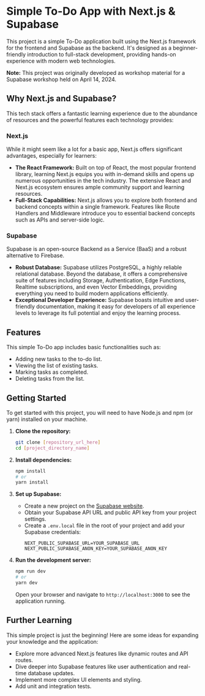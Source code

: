 # Simple To-Do App with Next.js & Supabase

This project is a simple To-Do application built using the Next.js framework for the frontend and Supabase as the backend. It's designed as a beginner-friendly introduction to full-stack development, providing hands-on experience with modern web technologies.

**Note:** This project was originally developed as workshop material for a Supabase workshop held on April 14, 2024.

## Why Next.js and Supabase?

This tech stack offers a fantastic learning experience due to the abundance of resources and the powerful features each technology provides:

### Next.js

While it might seem like a lot for a basic app, Next.js offers significant advantages, especially for learners:

* **The React Framework:** Built on top of React, the most popular frontend library, learning Next.js equips you with in-demand skills and opens up numerous opportunities in the tech industry. The extensive React and Next.js ecosystem ensures ample community support and learning resources.
* **Full-Stack Capabilities:** Next.js allows you to explore both frontend and backend concepts within a single framework. Features like Route Handlers and Middleware introduce you to essential backend concepts such as APIs and server-side logic.

### Supabase

Supabase is an open-source Backend as a Service (BaaS) and a robust alternative to Firebase.

* **Robust Database:** Supabase utilizes PostgreSQL, a highly reliable relational database. Beyond the database, it offers a comprehensive suite of features including Storage, Authentication, Edge Functions, Realtime subscriptions, and even Vector Embeddings, providing everything you need to build modern applications efficiently.
* **Exceptional Developer Experience:** Supabase boasts intuitive and user-friendly documentation, making it easy for developers of all experience levels to leverage its full potential and enjoy the learning process.

## Features

This simple To-Do app includes basic functionalities such as:

* Adding new tasks to the to-do list.
* Viewing the list of existing tasks.
* Marking tasks as completed.
* Deleting tasks from the list.

## Getting Started

To get started with this project, you will need to have Node.js and npm (or yarn) installed on your machine.

1.  **Clone the repository:**
    ```bash
    git clone [repository_url_here]
    cd [project_directory_name]
    ```

2.  **Install dependencies:**
    ```bash
    npm install
    # or
    yarn install
    ```

3.  **Set up Supabase:**
    * Create a new project on the [Supabase website](https://supabase.com/).
    * Obtain your Supabase API URL and public API key from your project settings.
    * Create a `.env.local` file in the root of your project and add your Supabase credentials:
        ```
        NEXT_PUBLIC_SUPABASE_URL=YOUR_SUPABASE_URL
        NEXT_PUBLIC_SUPABASE_ANON_KEY=YOUR_SUPABASE_ANON_KEY
        ```
       
4.  **Run the development server:**
    ```bash
    npm run dev
    # or
    yarn dev
    ```

    Open your browser and navigate to `http://localhost:3000` to see the application running.

## Further Learning

This simple project is just the beginning! Here are some ideas for expanding your knowledge and the application:

* Explore more advanced Next.js features like dynamic routes and API routes.
* Dive deeper into Supabase features like user authentication and real-time database updates.
* Implement more complex UI elements and styling.
* Add unit and integration tests.

